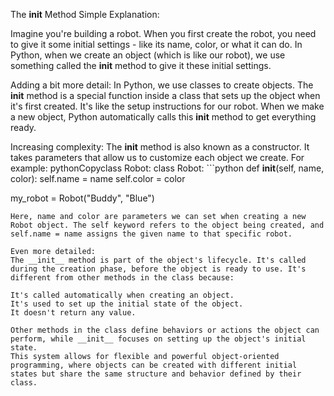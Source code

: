 The __init__ Method
Simple Explanation: 

Imagine you're building a robot. When you first create the robot, you need to give it some initial settings - like its name, color, or what it can do. In Python, when we create an object (which is like our robot), we use something called the __init__ method to give it these initial settings.

Adding a bit more detail:
In Python, we use classes to create objects. The __init__ method is a special function inside a class that sets up the object when it's first created. It's like the setup instructions for our robot. When we make a new object, Python automatically calls this __init__ method to get everything ready.

Increasing complexity:
The __init__ method is also known as a constructor. It takes parameters that allow us to customize each object we create. For example:
pythonCopyclass Robot:
 class Robot:
    ```python
    def __init__(self, name, color):
        self.name = name
        self.color = color

my_robot = Robot("Buddy", "Blue")
```
Here, name and color are parameters we can set when creating a new Robot object. The self keyword refers to the object being created, and self.name = name assigns the given name to that specific robot.

Even more detailed:
The __init__ method is part of the object's lifecycle. It's called during the creation phase, before the object is ready to use. It's different from other methods in the class because:

It's called automatically when creating an object.
It's used to set up the initial state of the object.
It doesn't return any value.

Other methods in the class define behaviors or actions the object can perform, while __init__ focuses on setting up the object's initial state.
This system allows for flexible and powerful object-oriented programming, where objects can be created with different initial states but share the same structure and behavior defined by their class.
